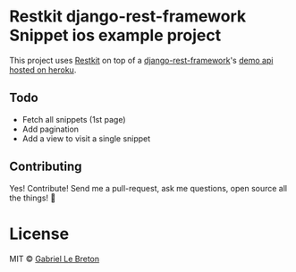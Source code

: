 # Restkit django-rest-framework Snippet ios example project

This project uses [Restkit](https://github.com/RestKit/RestKit) on top of a [django-rest-framework](http://www.django-rest-framework.org/)'s [demo api hosted on heroku](https://restframework.herokuapp.com/).

## Todo

* Fetch all snippets (1st page)
* Add pagination
* Add a view to visit a single snippet

## Contributing

Yes! Contribute! Send me a pull-request, ask me questions, open source all the things! :tada:

# License

MIT © [Gabriel Le Breton](https://gableroux.com)
